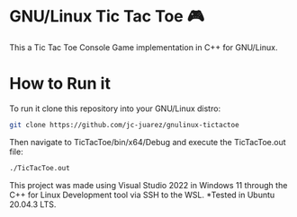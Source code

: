 # GNU/Linux Tic Tac Toe 🎮
This a Tic Tac Toe Console Game implementation in C++ for GNU/Linux.


How to Run it
==========

To run it clone this repository into your GNU/Linux distro:

```bash
git clone https://github.com/jc-juarez/gnulinux-tictactoe
```

Then navigate to TicTacToe/bin/x64/Debug and execute the TicTacToe.out file:

```bash
./TicTacToe.out
```

This project was made using Visual Studio 2022 in Windows 11 through the C++ for Linux Development tool via SSH to the WSL. *Tested in Ubuntu 20.04.3 LTS.

